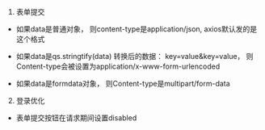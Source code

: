 
1. 表单提交

  * 如果data是普通对象， 则content-type是application/json, axios默认发的是这个格式

  * 如果data是qs.stringtify(data) 转换后的数据： key=value&key=value， 则Content-type会被设置为application/x-www-form-urlencoded

  * 如果data是formdata对象， 则Content-type是multipart/form-data

2. 登录优化

  * 表单提交按钮在请求期间设置disabled

  





